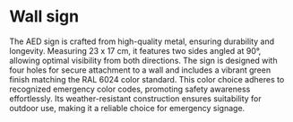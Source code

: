 # Wall sign

The AED sign is crafted from high-quality metal, ensuring durability and longevity. Measuring 23 x 17 cm, it features two sides angled at 90°, allowing optimal visibility from both directions. The sign is designed with four holes for secure attachment to a wall and includes a vibrant green finish matching the RAL 6024 color standard. This color choice adheres to recognized emergency color codes, promoting safety awareness effortlessly. Its weather-resistant construction ensures suitability for outdoor use, making it a reliable choice for emergency signage.
